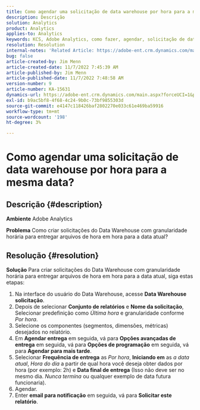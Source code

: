 ```yaml
---
title: Como agendar uma solicitação de data warehouse por hora para a mesma data?
description: Descrição
solution: Analytics
product: Analytics
applies-to: Analytics
keywords: KCS, Adobe Analytics, como fazer, agendar, solicitação de data warehouse por hora, mesma data
resolution: Resolution
internal-notes: 'Related Article: https://adobe-ent.crm.dynamics.com/main.aspx?appid=c8f3a4cd-a068-e911-a957-000d3a34e00b&pagetype=entityrecord&etn=knowledgearticle&id=b5d08a45-cea0-ea11-a812-000d3a303484'
bug: false
article-created-by: Jim Menn
article-created-date: 11/7/2022 7:45:39 AM
article-published-by: Jim Menn
article-published-date: 11/7/2022 7:48:58 AM
version-number: 9
article-number: KA-15631
dynamics-url: https://adobe-ent.crm.dynamics.com/main.aspx?forceUCI=1&pagetype=entityrecord&etn=knowledgearticle&id=f2576b26-705e-ed11-9561-6045bd0065f9
exl-id: b9ac5bf8-4f68-4c24-9b0c-73bf9855303d
source-git-commit: e4147c118426baf2802270e033c61e469ba59916
workflow-type: tm+mt
source-wordcount: '198'
ht-degree: 3%

---
```


# Como agendar uma solicitação de data warehouse por hora para a mesma data?

## Descrição {#description}


<b>Ambiente</b>
Adobe Analytics

<b>Problema</b>
Como criar solicitações do Data Warehouse com granularidade horária para entregar arquivos de hora em hora para a data atual?


## Resolução {#resolution}


<b>Solução</b>
Para criar solicitações do Data Warehouse com granularidade horária para entregar arquivos de hora em hora para a data atual, siga estas etapas:

1. Na interface do usuário do Data Warehouse, acesse <b>Data Warehouse solicitação</b>.
2. Depois de selecionar <b>Conjunto de relatórios</b> e <b>Nome da solicitação</b>, Selecionar predefinição como *Última hora* e granularidade conforme *Por hora*.
3. Selecione os componentes (segmentos, dimensões, métricas) desejados no relatório.
4. Em <b>Agendar entrega</b> em seguida, vá para <b>Opções avançadas de entrega</b> em seguida, vá para <b>Opções de programação</b> em seguida, vá para <b>Agendar para mais tarde</b>.
5. Selecionar <b>Frequência de entrega</b> as *Por hora*, <b>Iniciando em</b> as *a data atual*, *Hora do dia* a partir de qual hora você deseja obter dados por hora (por exemplo: 2h) e <b>Data final de entrega</b> (Isso não deve ser no mesmo dia. *Nunca termina* ou qualquer exemplo de data futura funcionaria).
6. Agendar.
7. Enter <b>email para notificação</b> em seguida, vá para <b>Solicitar este relatório</b>.
